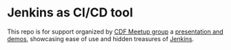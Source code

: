 # Jenkins as CI/CD tool

This repo is for support organized by [CDF Meetup group](https://www.meetup.com/CD-Foundation-Online) a [presentation and demos](https://youtu.be/OVYCliwJnbc), showcasing ease of use and hidden treasures of [Jenkins](https://www.jenkins.io/).
